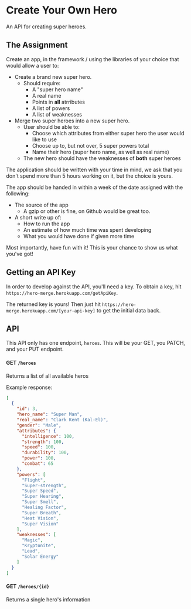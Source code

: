 Create Your Own Hero
===
An API for creating super heroes.

## The Assignment
Create an app, in the framework / using the libraries of your choice that would allow
a user to:

* Create a brand new super hero.
  * Should require:
    * A "super hero name"
    * A real name
    * Points in __all__ atrributes
    * A list of powers
    * A list of weaknesses
* Merge two super heroes into a new super hero.
  * User should be able to:
    * Choose which attributes from either super hero the user would like to use
    * Choose up to, but not over, 5 super powers total
    * Name their hero (super hero name, as well as real name)
  * The new hero should have the weaknesses of __both__ super heroes

The application should be written with your time in mind, we ask that you don't
spend more than 5 hours working on it, but the choice is yours.

The app should be handed in within a week of the date assigned with the following:

* The source of the app
  * A gzip or other is fine, on Github would be great too.
* A short write up of:
  * How to run the app
  * An estimate of how much time was spent developing
  * What you would have done if given more time

Most importantly, have fun with it! This is your chance to show us what you've got!


## Getting an API Key
In order to develop against the API, you'll need a key. To obtain a key, hit `https://hero-merge.herokuapp.com/getApiKey`.

The returned key is yours! Then just hit `https://hero-merge.herokuapp.com/[your-api-key]` to get the initial data back.

## API
This API only has one endpoint, `heroes`. This will be your GET, you PATCH, and your PUT endpoint.

#### GET `/heroes`
Returns a list of all available heros

Example response:
```json
[
  {
    "id": 3,
    "hero_name": "Super Man",
    "real_name": "Clark Kent (Kal-El)",
    "gender": "Male",
    "attributes": {
      "intelligence": 100,
      "strength": 100,
      "speed": 100,
      "durability": 100,
      "power": 100,
      "combat": 65
    },
    "powers": [
      "Flight",
      "Super-strength",
      "Super Speed",
      "Super Hearing",
      "Super Smell",
      "Healing Factor",
      "Super Breath",
      "Heat Vision",
      "Super Vision"
    ],
    "weaknesses": [
      "Magic",
      "Kryptonite",
      "Lead",
      "Solar Energy"
    ]
  }
]
```

#### GET `/heroes/{id}`
Returns a single hero's information
